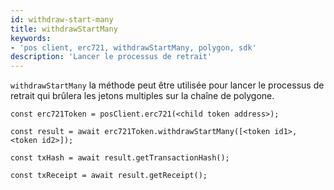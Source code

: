 ```yaml
---
id: withdraw-start-many
title: withdrawStartMany
keywords:
- 'pos client, erc721, withdrawStartMany, polygon, sdk'
description: 'Lancer le processus de retrait'
---
```


`withdrawStartMany` la méthode peut être utilisée pour lancer le processus de retrait qui brûlera les jetons multiples sur la chaîne de polygone.

```
const erc721Token = posClient.erc721(<child token address>);

const result = await erc721Token.withdrawStartMany([<token id1>, <token id2>]);

const txHash = await result.getTransactionHash();

const txReceipt = await result.getReceipt();

```

